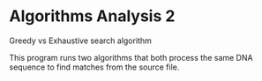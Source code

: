 # Algorithms Analysis 2

Greedy vs Exhaustive search algorithm

This program runs two algorithms that both process the same DNA sequence to find matches from the source file.
